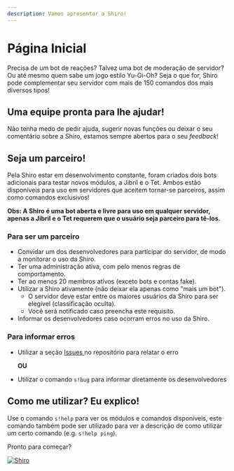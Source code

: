```yaml
---
description: Vamos apresentar a Shiro!
---
```


# Página Inicial

Precisa de um bot de reações? Talvez uma bot de moderação de servidor? Ou até mesmo quem sabe um jogo estilo Yu-Gi-Oh? Seja o que for, Shiro pode complementar seu servidor com mais de 150 comandos dos mais diversos tipos!

## Uma equipe pronta para lhe ajudar!

Não tenha medo de pedir ajuda, sugerir novas funções ou deixar o seu comentário sobre a Shiro, estamos sempre abertos para o seu *feedback*!

## Seja um parceiro!

Pela Shiro estar em desenvolvimento constante, foram criados dois bots adicionais para testar novos módulos, a Jibril e o Tet. Ambos estão disponíveis para uso em servidores que aceitem tornar-se parceiros, assim como comandos exclusivos!

**Obs: A Shiro é uma bot aberta e livre para uso em qualquer servidor, apenas a Jibril e o Tet requerem que o usuário seja parceiro para tê-los.**

### Para ser um parceiro

* Convidar um dos desenvolvedores para participar do servidor, de modo a monitorar o uso da Shiro.
* Ter uma administração ativa, com pelo menos regras de comportamento.
* Ter ao menos 20 membros ativos \(exceto bots e contas fake\).
* Utilizar a Shiro ativamente \(não deixar ela apenas como "mais um bot"\).
  - O servidor deve estar entre os maiores usuários da Shiro para ser elegível (classificação oculta).
  - Você será notificado caso preencha este requisito.
* Informar os desenvolvedores caso ocorram erros no uso da Shiro.

### Para informar erros

* Utilizar a seção [Issues ](https://github.com/OtagamerZ/ShiroJBot/issues)no repositório para relatar o erro

  **OU**

* Utilizar o comando `s!bug` para informar diretamente os desenvolvedores

## Como me utilizar? Eu explico!

Use o comando `s!help` para ver os módulos e comandos disponíveis, este comando também pode ser utilizado para ver a descrição de como utilizar um certo comando \(e.g. `s!help ping`\).

Pronto para começar?

 [![Shiro](https://top.gg/api/widget/572413282653306901.svg)](https://top.gg/bot/572413282653306901)

